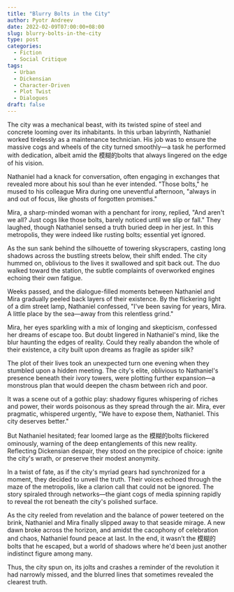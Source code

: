 ```yaml
---
title: "Blurry Bolts in the City"
author: Pyotr Andreev
date: 2022-02-09T07:00:00+08:00
slug: blurry-bolts-in-the-city
type: post
categories:
  - Fiction
  - Social Critique
tags:
  - Urban
  - Dickensian
  - Character-Driven
  - Plot Twist
  - Dialogues
draft: false
---
```


The city was a mechanical beast, with its twisted spine of steel and concrete looming over its inhabitants. In this urban labyrinth, Nathaniel worked tirelessly as a maintenance technician. His job was to ensure the massive cogs and wheels of the city turned smoothly—a task he performed with dedication, albeit amid the 模糊的bolts that always lingered on the edge of his vision.

Nathaniel had a knack for conversation, often engaging in exchanges that revealed more about his soul than he ever intended. "Those bolts," he mused to his colleague Mira during one uneventful afternoon, "always in and out of focus, like ghosts of forgotten promises."

Mira, a sharp-minded woman with a penchant for irony, replied, "And aren't we all? Just cogs like those bolts, barely noticed until we slip or fall." They laughed, though Nathaniel sensed a truth buried deep in her jest. In this metropolis, they were indeed like rusting bolts; essential yet ignored.

As the sun sank behind the silhouette of towering skyscrapers, casting long shadows across the bustling streets below, their shift ended. The city hummed on, oblivious to the lives it swallowed and spit back out. The duo walked toward the station, the subtle complaints of overworked engines echoing their own fatigue.

Weeks passed, and the dialogue-filled moments between Nathaniel and Mira gradually peeled back layers of their existence. By the flickering light of a dim street lamp, Nathaniel confessed, "I've been saving for years, Mira. A little place by the sea—away from this relentless grind."

Mira, her eyes sparkling with a mix of longing and skepticism, confessed her dreams of escape too. But doubt lingered in Nathaniel's mind, like the blur haunting the edges of reality. Could they really abandon the whole of their existence, a city built upon dreams as fragile as spider silk?

The plot of their lives took an unexpected turn one evening when they stumbled upon a hidden meeting. The city's elite, oblivious to Nathaniel's presence beneath their ivory towers, were plotting further expansion—a monstrous plan that would deepen the chasm between rich and poor.

It was a scene out of a gothic play: shadowy figures whispering of riches and power, their words poisonous as they spread through the air. Mira, ever pragmatic, whispered urgently, "We have to expose them, Nathaniel. This city deserves better."

But Nathaniel hesitated; fear loomed large as the 模糊的bolts flickered ominously, warning of the deep entanglements of this new reality. Reflecting Dickensian despair, they stood on the precipice of choice: ignite the city's wrath, or preserve their modest anonymity.

In a twist of fate, as if the city's myriad gears had synchronized for a moment, they decided to unveil the truth. Their voices echoed through the maze of the metropolis, like a clarion call that could not be ignored. The story spiraled through networks—the giant cogs of media spinning rapidly to reveal the rot beneath the city's polished surface.

As the city reeled from revelation and the balance of power teetered on the brink, Nathaniel and Mira finally slipped away to that seaside mirage. A new dawn broke across the horizon, and amidst the cacophony of celebration and chaos, Nathaniel found peace at last. In the end, it wasn’t the 模糊的bolts that he escaped, but a world of shadows where he'd been just another indistinct figure among many.

Thus, the city spun on, its jolts and crashes a reminder of the revolution it had narrowly missed, and the blurred lines that sometimes revealed the clearest truth.